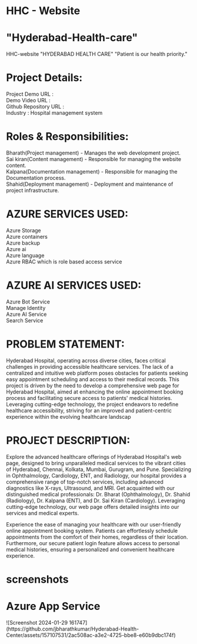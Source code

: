 <h1>HHC - Website</h1>
<h1> "Hyderabad-Health-care" </h1>
HHC-website
"HYDERABAD HEALTH CARE"
"Patient is our health priority."

<h1> Project Details: </h1>

Project Demo URL :<br>
Demo Video URL :<br>
Github Repository URL :<br> 
Industry : Hospital management system



<h1> Roles & Responsibilities: </h1>

Bharath(Project management) - Manages the web development project.<br>
Sai kiran(Content management) - Responsible for managing the website content.<br>
Kalpana(Documentation management) - Responsible for managing the Documentation process.<br>
Shahid(Deployment management) - Deployment and maintenance of project infrastructure.



<h1> AZURE SERVICES USED: </h1>
Azure Storage<br>
Azure containers<br>
Azure backup<br>
Azure ai<br>
Azure language<br>
Azure RBAC which is role based access service



<h1> AZURE AI SERVICES USED: </h1>

Azure Bot Service<br>
Manage Identity<br>
Azure AI Service<br>
Search Service<br>


<h1> PROBLEM STATEMENT: </h1>

Hyderabad Hospital, operating across diverse cities, faces critical challenges in providing accessible healthcare services. The lack of a centralized and intuitive web platform poses obstacles for patients seeking easy appointment scheduling and access to their medical records. This project is driven by the need to develop a comprehensive web page for Hyderabad Hospital, aimed at enhancing the online appointment booking process and facilitating secure access to patients' medical histories. Leveraging cutting-edge technology, the project endeavors to redefine healthcare accessibility, striving for an improved and patient-centric experience within the evolving healthcare landscap


<h1> PROJECT DESCRIPTION: </h1>

Explore the advanced healthcare offerings of Hyderabad Hospital's web page, designed to bring unparalleled medical services to the vibrant cities of Hyderabad, Chennai, Kolkata, Mumbai, Gurugram, and Pune. Specializing in Ophthalmology, Cardiology, ENT, and Radiology, our hospital provides a comprehensive range of top-notch services, including advanced diagnostics like X-rays, Ultrasound, and MRI. Get acquainted with our distinguished medical professionals: Dr. Bharat (Ophthalmology), Dr. Shahid (Radiology), Dr. Kalpana (ENT), and Dr. Sai Kiran (Cardiology). Leveraging cutting-edge technology, our web page offers detailed insights into our services and medical experts.

Experience the ease of managing your healthcare with our user-friendly online appointment booking system. Patients can effortlessly schedule appointments from the comfort of their homes, regardless of their location. Furthermore, our secure patient login feature allows access to personal medical histories, ensuring a personalized and convenient healthcare experience.

<h1>screenshots</h1>
<h1>Azure App Service</h1>
![Screenshot 2024-01-29 161747](https://github.com/jbharathkumar/Hyderabad-Health-Center/assets/157107531/2ac508ac-a3e2-4725-bbe8-e60b9dbc174f)
<img src = "" />




